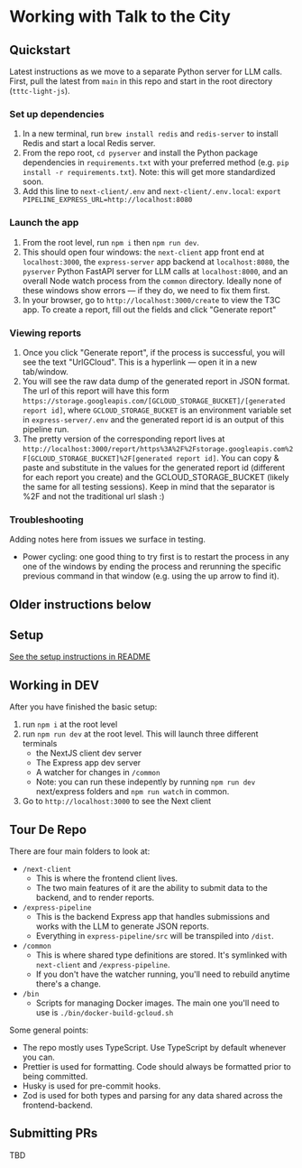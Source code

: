 # Working with Talk to the City

## Quickstart

Latest instructions as we move to a separate Python server for LLM calls.
First, pull the latest from `main` in this repo and start in the root directory (`tttc-light-js`).

### Set up dependencies

1. In a new terminal, run `brew install redis` and `redis-server` to install Redis and start a local Redis server.
2. From the repo root, `cd pyserver` and install the Python package dependencies in `requirements.txt` with your preferred method (e.g. `pip install -r requirements.txt`). Note: this will get more standardized soon.
3. Add this line to ``next-client/.env`` and ``next-client/.env.local``:
``export PIPELINE_EXPRESS_URL=http://localhost:8080``

### Launch the app

1. From the root level, run `npm i` then `npm run dev`.
2. This should open four windows: the `next-client` app front end at `localhost:3000`, the `express-server` app backend at `localhost:8080`, the `pyserver` Python FastAPI server for LLM calls at `localhost:8000`, and an overall Node watch process from the `common` directory. Ideally none of these windows show errors — if they do, we need to fix them first.
3. In your browser, go to `http://localhost:3000/create` to view the T3C app. To create a report, fill out the fields and click "Generate report"

### Viewing reports

1. Once you click "Generate report", if the process is successful, you will see the text "UrlGCloud". This is a hyperlink — open it in a new tab/window.
2. You will see the raw data dump of the generated report in JSON format. The url of this report will have this form `https://storage.googleapis.com/[GCLOUD_STORAGE_BUCKET]/[generated report id]`, where `GCLOUD_STORAGE_BUCKET` is an environment variable set in `express-server/.env` and the generated report id is an output of this pipeline run.
3. The pretty version of the corresponding report lives at `http://localhost:3000/report/https%3A%2F%2Fstorage.googleapis.com%2F[GCLOUD_STORAGE_BUCKET]%2F[generated report id]`. You can copy & paste and substitute in the values for the generated report id (different for each report you create) and the GCLOUD_STORAGE_BUCKET (likely the same for all testing sessions). Keep in mind that the separator is %2F and not the traditional url slash :)

### Troubleshooting

Adding notes here from issues we surface in testing.

- Power cycling: one good thing to try first is to restart the process in any one of the windows by ending the process and rerunning the specific previous command in that window (e.g. using the up arrow to find it).

## Older instructions below

## Setup

[See the setup instructions in README](./README.md#setup)

## Working in DEV

After you have finished the basic setup:

1. run `npm i` at the root level
2. run `npm run dev` at the root level. This will launch three different terminals
   - the NextJS client dev server
   - The Express app dev server
   - A watcher for changes in `/common`
   - Note: you can run these indepently by running `npm run dev` next/express folders and `npm run watch` in common.
3. Go to `http://localhost:3000` to see the Next client

## Tour De Repo

There are four main folders to look at:

- `/next-client`
  - This is where the frontend client lives.
  - The two main features of it are the ability to submit data to the backend, and to render reports.
- `/express-pipeline`
  - This is the backend Express app that handles submissions and works with the LLM to generate JSON reports.
  - Everything in `express-pipeline/src` will be transpiled into `/dist`.
- `/common`
  - This is where shared type definitions are stored. It's symlinked with `next-client` and `/express-pipeline`.
  - If you don't have the watcher running, you'll need to rebuild anytime there's a change.
- `/bin`
  - Scripts for managing Docker images. The main one you'll need to use is `./bin/docker-build-gcloud.sh`

Some general points:

- The repo mostly uses TypeScript. Use TypeScript by default whenever you can.
- Prettier is used for formatting. Code should always be formatted prior to being committed.
- Husky is used for pre-commit hooks.
- Zod is used for both types and parsing for any data shared across the frontend-backend.

## Submitting PRs

TBD
